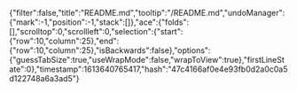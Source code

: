 {"filter":false,"title":"README.md","tooltip":"/README.md","undoManager":{"mark":-1,"position":-1,"stack":[]},"ace":{"folds":[],"scrolltop":0,"scrollleft":0,"selection":{"start":{"row":10,"column":25},"end":{"row":10,"column":25},"isBackwards":false},"options":{"guessTabSize":true,"useWrapMode":false,"wrapToView":true},"firstLineState":0},"timestamp":1613640765417,"hash":"47c4166af0e4e93fb0d2a0c0a5d122748a6a3ad5"}